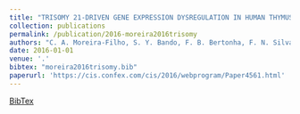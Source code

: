 ```yaml
---
title: "TRISOMY 21-DRIVEN GENE EXPRESSION DYSREGULATION IN HUMAN THYMUS: CONVERGING GENOMIC AND EPIGENOMIC MECHANISMS"
collection: publications
permalink: /publication/2016-moreira2016trisomy
authors: "C. A. Moreira-Filho, S. Y. Bando, F. B. Bertonha, F. N. Silva, L. da F. Costa, L. R. Fereira, M. Carneiro-Sampaio"
date: 2016-01-01
venue: '.'
bibtex: "moreira2016trisomy.bib"
paperurl: 'https://cis.confex.com/cis/2016/webprogram/Paper4561.html'
---
```

[BibTex](http://filipinascimento.github.io/files/bibtex/moreira2016trisomy.bib)
